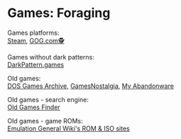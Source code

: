 # Games: Foraging

Games platforms:  
[Steam](https://store.steampowered.com/),
[GOG.com🕵️](https://www.gog.com/)

Games without dark patterns:  
[DarkPattern.games](https://www.darkpattern.games/)

Old games:  
[DOS Games Archive](https://www.dosgamesarchive.com/),
[GamesNostalgia](https://gamesnostalgia.com/),
[My Abandonware](https://www.myabandonware.com/)

Old games - search engine:  
[Old Games Finder](http://www.oldgamesfinder.com/)

Old games - game ROMs:  
[Emulation General Wiki's ROM & ISO sites](https://emulation.gametechwiki.com/index.php/ROM_%26_ISO_sites#Downloads)
